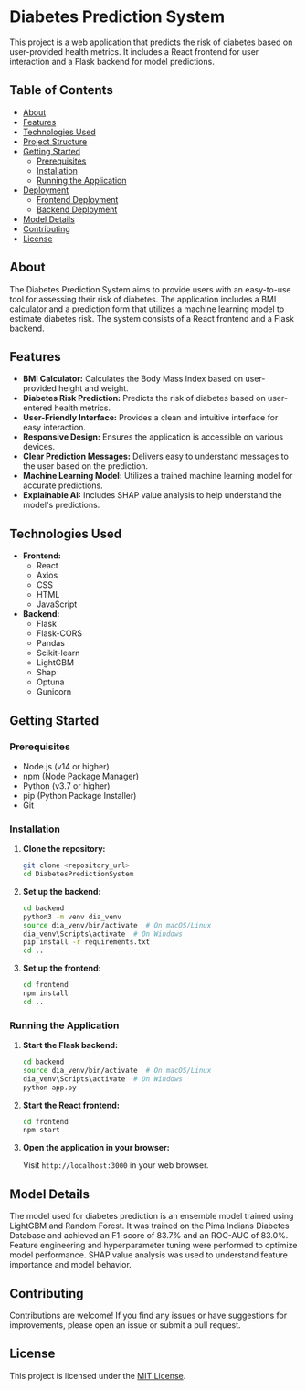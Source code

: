 # Diabetes Prediction System

This project is a web application that predicts the risk of diabetes based on user-provided health metrics. It includes a React frontend for user interaction and a Flask backend for model predictions.

## Table of Contents

- [About](#about)
- [Features](#features)
- [Technologies Used](#technologies-used)
- [Project Structure](#project-structure)
- [Getting Started](#getting-started)
  - [Prerequisites](#prerequisites)
  - [Installation](#installation)
  - [Running the Application](#running-the-application)
- [Deployment](#deployment)
  - [Frontend Deployment](#frontend-deployment)
  - [Backend Deployment](#backend-deployment)
- [Model Details](#model-details)
- [Contributing](#contributing)
- [License](#license)

## About

The Diabetes Prediction System aims to provide users with an easy-to-use tool for assessing their risk of diabetes. The application includes a BMI calculator and a prediction form that utilizes a machine learning model to estimate diabetes risk. The system consists of a React frontend and a Flask backend.

## Features

- **BMI Calculator:** Calculates the Body Mass Index based on user-provided height and weight.
- **Diabetes Risk Prediction:** Predicts the risk of diabetes based on user-entered health metrics.
- **User-Friendly Interface:** Provides a clean and intuitive interface for easy interaction.
- **Responsive Design:** Ensures the application is accessible on various devices.
- **Clear Prediction Messages:** Delivers easy to understand messages to the user based on the prediction.
- **Machine Learning Model:** Utilizes a trained machine learning model for accurate predictions.
- **Explainable AI:** Includes SHAP value analysis to help understand the model's predictions.

## Technologies Used

- **Frontend:**
  - React
  - Axios
  - CSS
  - HTML
  - JavaScript
- **Backend:**
  - Flask
  - Flask-CORS
  - Pandas
  - Scikit-learn
  - LightGBM
  - Shap
  - Optuna
  - Gunicorn

## Getting Started

### Prerequisites

- Node.js (v14 or higher)
- npm (Node Package Manager)
- Python (v3.7 or higher)
- pip (Python Package Installer)
- Git

### Installation

1.  **Clone the repository:**

    ```bash
    git clone <repository_url>
    cd DiabetesPredictionSystem
    ```

2.  **Set up the backend:**

    ```bash
    cd backend
    python3 -m venv dia_venv
    source dia_venv/bin/activate  # On macOS/Linux
    dia_venv\Scripts\activate  # On Windows
    pip install -r requirements.txt
    cd ..
    ```

3.  **Set up the frontend:**

    ```bash
    cd frontend
    npm install
    cd ..
    ```

### Running the Application

1.  **Start the Flask backend:**

    ```bash
    cd backend
    source dia_venv/bin/activate  # On macOS/Linux
    dia_venv\Scripts\activate  # On Windows
    python app.py
    ```

2.  **Start the React frontend:**

    ```bash
    cd frontend
    npm start
    ```

3.  **Open the application in your browser:**

    Visit `http://localhost:3000` in your web browser.


## Model Details

The model used for diabetes prediction is an ensemble model trained using LightGBM and Random Forest. It was trained on the Pima Indians Diabetes Database and achieved an F1-score of 83.7% and an ROC-AUC of 83.0%. Feature engineering and hyperparameter tuning were performed to optimize model performance. SHAP value analysis was used to understand feature importance and model behavior.

## Contributing

Contributions are welcome! If you find any issues or have suggestions for improvements, please open an issue or submit a pull request.

## License

This project is licensed under the [MIT License](LICENSE).
